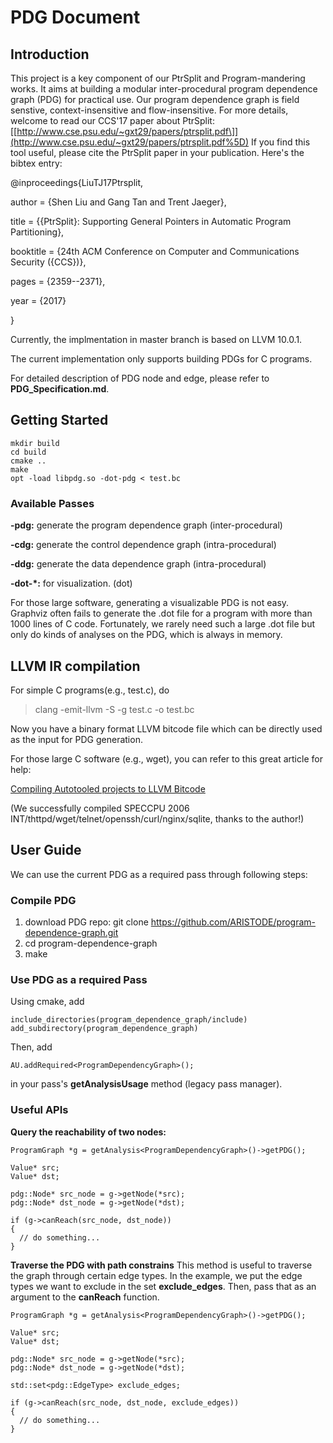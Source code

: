 # PDG Document

## Introduction

This project is a key component of our PtrSplit and Program-mandering works. It aims at building a modular inter-procedural program dependence graph (PDG) for practical use. Our program dependence graph is field senstive, context-insensitive and flow-insensitive. For more details, welcome to read our CCS'17 paper about PtrSplit: \[[http://www.cse.psu.edu/~gxt29/papers/ptrsplit.pdf\]](http://www.cse.psu.edu/~gxt29/papers/ptrsplit.pdf%5D) If you find this tool useful, please cite the PtrSplit paper in your publication. Here's the bibtex entry:

@inproceedings{LiuTJ17Ptrsplit,

author = {Shen Liu and Gang Tan and Trent Jaeger},

title = {{PtrSplit}: Supporting General Pointers in Automatic Program Partitioning},

booktitle = {24th ACM Conference on Computer and Communications Security ({CCS})},

pages = {2359--2371},

year = {2017}

}

Currently, the implmentation in master branch is based on LLVM 10.0.1. 

The current implementation only supports building PDGs for C programs.

For detailed description of PDG node and edge, please refer to **PDG_Specification.md**. 


## Getting Started
```
mkdir build
cd build
cmake ..
make
opt -load libpdg.so -dot-pdg < test.bc
```

### Available Passes

**\-pdg:** generate the program dependence graph (inter-procedural)

**\-cdg:** generate the control dependence graph (intra-procedural)

**\-ddg:** generate the data dependence graph (intra-procedural)

**\-dot-\*:** for visualization. (dot)

For those large software, generating a visualizable PDG is not easy. Graphviz often fails to generate the .dot file for a program with more than 1000 lines of C code. Fortunately, we rarely need such a large .dot file but only do kinds of analyses on the PDG, which is always in memory.

## LLVM IR compilation
For simple C programs(e.g., test.c), do

> clang -emit-llvm -S -g test.c -o test.bc

Now you have a binary format LLVM bitcode file which can be directly used as the input for PDG generation.

For those large C software (e.g., wget), you can refer to this great article for help:

[Compiling Autotooled projects to LLVM Bitcode](http://gbalats.github.io/2015/12/10/compiling-autotooled-projects-to-LLVM-bitcode.html)

(We successfully compiled SPECCPU 2006 INT/thttpd/wget/telnet/openssh/curl/nginx/sqlite, thanks to the author!)

## User Guide

We can use the current PDG as a required pass through following steps:

### Compile PDG

1. download PDG repo: git clone https://github.com/ARISTODE/program-dependence-graph.git
2. cd program-dependence-graph
3. make

### Use PDG as a required Pass
Using cmake, add 
```
include_directories(program_dependence_graph/include)
add_subdirectory(program_dependence_graph)
```

Then, add 
```
AU.addRequired<ProgramDependencyGraph>();
```
in your pass's **getAnalysisUsage** method (legacy pass manager).

### Useful APIs

**Query the reachability of two nodes:**

```
ProgramGraph *g = getAnalysis<ProgramDependencyGraph>()->getPDG();

Value* src;
Value* dst;

pdg::Node* src_node = g->getNode(*src);
pdg::Node* dst_node = g->getNode(*dst);

if (g->canReach(src_node, dst_node)) 
{
  // do something...
}

```


**Traverse the PDG with path constrains**
This method is useful to traverse the graph through certain edge types. In the example, we put the edge types we want to exclude in the set **exclude_edges**. Then, pass that as an argument to the **canReach** function.

```
ProgramGraph *g = getAnalysis<ProgramDependencyGraph>()->getPDG();

Value* src;
Value* dst;

pdg::Node* src_node = g->getNode(*src);
pdg::Node* dst_node = g->getNode(*dst);

std::set<pdg::EdgeType> exclude_edges;

if (g->canReach(src_node, dst_node, exclude_edges)) 
{
  // do something...
}
```
